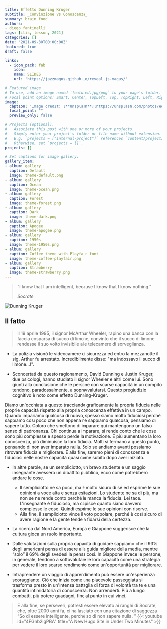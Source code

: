 ```yaml
---
title: Effetto Dunning Kruger
subtitle: _Convinzione Vs Conoscenza_
summary: brain food
authors:
- diego fantinelli
tags: [itis, lesson, 2021]
categories: []
date: "2021-09-30T00:00:00Z"
featured: true
draft: false

links:
  - icon_pack: fab
    icon: 
    name: SLIDES
    url: 'https://jazzmagus.github.io/reveal.js-magus/'

# Featured image
# To use, add an image named `featured.jpg/png` to your page's folder.
# Focal point options: Smart, Center, TopLeft, Top, TopRight, Left, Right, BottomLeft, Bottom, BottomRight
image:
  caption: 'Image credit: [**Unsplash**](https://unsplash.com/photos/edJCx-EOLxY)'
  focal_point: ""
  preview_only: false

# Projects (optional).
#   Associate this post with one or more of your projects.
#   Simply enter your project's folder or file name without extension.
#   E.g. `projects = ["internal-project"]` references `content/project/deep-learning/index.md`.
#   Otherwise, set `projects = []`.
projects: []

# Set captions for image gallery.
gallery_item:
- album: gallery
  caption: Default
  image: theme-default.png
- album: gallery
  caption: Ocean
  image: theme-ocean.png
- album: gallery
  caption: Forest
  image: theme-forest.png
- album: gallery
  caption: Dark
  image: theme-dark.png
- album: gallery
  caption: Apogee
  image: theme-apogee.png
- album: gallery
  caption: 1950s
  image: theme-1950s.png
- album: gallery
  caption: Coffee theme with Playfair font
  image: theme-coffee-playfair.png
- album: gallery
  caption: Strawberry
  image: theme-strawberry.png
---
```


<!-- {{< toc hide_on="xl" >}} -->

> “I know that I am intelligent, because I know that I know nothing.”
>
> _Socrate_

![Dunning Kruger](https://thehrbpstory.files.wordpress.com/2017/11/dunning-kruger-0011-e1511849012667.jpg)

## Il fatto

>Il 19 aprile 1995, il signor McArthur Wheeler, rapinò una banca con la faccia cosparsa di succo di limone,
 convinto che il succo di limone rendesse il suo volto invisibile alle telecamere di sorveglianza.

- La polizia visionò le videocamere di sicurezza ed entro la mezzanotte il sig. Arthur fu arrestato.
  Incredibilmente disse: "ma indossavo il succo di limone...!".

- Sconcertati da questo ragionamento, David Dunning e Justin Kruger, due psicologi, hanno studiato il signor Wheeler e altri come lui. Sono giunti alla conclusione che le persone con scarse capacità in un compito tendono, paradossalmente, a sopravvalutarsi. Questo pregiudizio cognitivo è noto come effetto Dunning-Kruger.

Diamo un'occhiata a questo tracciando graficamente la propria fiducia nelle proprie capacità rispetto alla propria conoscenza effettiva in un campo.
Quando impariamo qualcosa di nuovo, spesso siamo molto fiduciosi perché sappiamo così poco che non appena ne sappiamo qualcosa, pensiamo di sapere tutto. Coloro che smettono di imparare qui mantengono un falso senso di padronanza. Chi continua a imparare, si rende conto che le cose sono più complesse e spesso perde la motivazione.
E più aumentano la loro conoscenza, più diminuisce la loro fiducia.
Molti si fermano a questo punto, pensando di non aver imparato nulla.
Solo se andiamo avanti possiamo ritrovare fiducia e migliorare.
E alla fine, saremo pieni di conoscenza e fiduciosi nelle nostre capacità quasi come subito dopo aver iniziato.

- In altre parole, se un sempliciotto, un bravo studente e un saggio insegnante avessero un dibattito pubblico, ecco come potrebbero andare le cose.
  - Il sempliciotto ne sa poco, ma è molto sicuro di sé ed esprime le sue opinioni a voce alta e senza esitazioni. Lo studente ne sa di più, ma non se ne rende conto perché le manca la fiducia. Lei tace. L'insegnante è fiducioso, ma capisce quanto siano davvero complesse le cose. Quindi esprime le sue opinioni con riserve.
  - Alla fine, il sempliciotto vince il voto popolare, perché è così sicuro di avere ragione e la gente tende a fidarsi della certezza.

- La ricerca dal Nord America, Europa e Giappone suggerisce che la cultura gioca un ruolo importante.

- Dalle valutazioni sulla propria capacità di guidare sappiamo che il 93% degli americani pensa di essere alla guida migliore della media, mentre “solo” il 69% degli svedesi la pensa così. In Giappone invece le persone, in generale, tendono a sottovalutare le loro capacità come una strategia per vedere il loro scarso rendimento come un'opportunità per migliorare.

- Intraprendere un viaggio di apprendimento può essere un'esperienza scoraggiante. Ciò che inizia come una piacevole passeggiata si trasforma presto in un'intensa battaglia di forza di volontà tra te e una quantità intimidatoria di conoscenza. Non arrenderti. Più a lungo combatti, più potere guadagni, fino al punto in cui vinci.

>E alla fine, se perseveri, potresti essere elevato ai ranghi di Socrate, che, oltre 2000 anni fa, ci ha lasciato con una citazione di saggezza “So di essere intelligente, perché so di non sapere nulla. "
{{< youtube id="4FGnb2lgPBA" title="A New Hugo Site in Under Two Minutes" >}}
